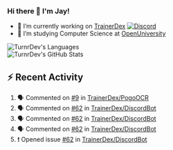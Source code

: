 ### Hi there 👋 I'm Jay!

- 🔭 I’m currently working on [TrainerDex](https://www.github.com/TrainerDex) [![Discord](https://discordapp.com/api/v6/guilds/364313717720219651/widget.png?style=shield)](http://discord.trainerdex.co.uk/)
- 🤔 I’m studying Computer Science at [OpenUniversity](http://www.open.ac.uk/courses/computing-it/degrees/bsc-computing-it-software-q62-soft)

![TurnrDev's Languages](https://github-readme-stats.vercel.app/api/top-langs/?username=TurnrDev&layout=compact&hide_border=true&title_color=1fa6aa&text_color=233247)
<br>
![TurnrDev's GitHub Stats](https://github-readme-stats.vercel.app/api?username=TurnrDev&show_icons=true&hide_border=true&count_private=true&include_all_commits=true&icon_color=1fa6aa&title_color=1fa6aa&text_color=233247)
<br>

## :zap: Recent Activity

<!--START_SECTION:activity-->
1. 🗣 Commented on [#9](https://github.com/TrainerDex/PogoOCR/issues/9) in [TrainerDex/PogoOCR](https://github.com/TrainerDex/PogoOCR)
2. 🗣 Commented on [#62](https://github.com/TrainerDex/DiscordBot/issues/62) in [TrainerDex/DiscordBot](https://github.com/TrainerDex/DiscordBot)
3. 🗣 Commented on [#62](https://github.com/TrainerDex/DiscordBot/issues/62) in [TrainerDex/DiscordBot](https://github.com/TrainerDex/DiscordBot)
4. 🗣 Commented on [#62](https://github.com/TrainerDex/DiscordBot/issues/62) in [TrainerDex/DiscordBot](https://github.com/TrainerDex/DiscordBot)
5. ❗️ Opened issue [#62](https://github.com/TrainerDex/DiscordBot/issues/62) in [TrainerDex/DiscordBot](https://github.com/TrainerDex/DiscordBot)
<!--END_SECTION:activity-->
